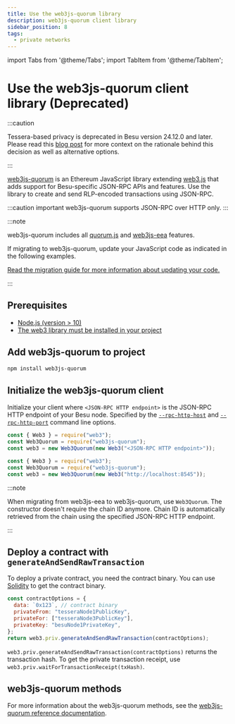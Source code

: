 ```yaml
---
title: Use the web3js-quorum library
description: web3js-quorum client library
sidebar_position: 8
tags:
  - private networks
---
```


import Tabs from '@theme/Tabs';
import TabItem from '@theme/TabItem';

# Use the web3js-quorum client library (Deprecated)

:::caution

Tessera-based privacy is deprecated in Besu version 24.12.0 and later. Please read this [blog post](https://www.lfdecentralizedtrust.org/blog/sunsetting-tessera-and-simplifying-hyperledger-besu) for more context on the rationale behind this decision as well as alternative options.

:::

[web3js-quorum](https://github.com/ConsenSys/web3js-quorum) is an Ethereum JavaScript library extending [web3.js](https://github.com/ethereum/web3.js/) that adds support for Besu-specific JSON-RPC APIs and features. Use the library to create and send RLP-encoded transactions using JSON-RPC.

:::caution important
web3js-quorum supports JSON-RPC over HTTP only.
:::

:::note

web3js-quorum includes all [quorum.js](https://github.com/ConsenSys/quorum.js) and [web3js-eea](https://github.com/ConsenSys/web3js-eea) features.

If migrating to web3js-quorum, update your JavaScript code as indicated in the following examples.

[Read the migration guide for more information about updating your code.](https://consensys.github.io/web3js-quorum/latest/tutorial-Migrate%20from%20web3js-eea.html)

:::

## Prerequisites

- [Node.js (version > 10)](https://nodejs.org/en/download/)
- [The web3 library must be installed in your project](https://github.com/ChainSafe/web3.js#installation)

## Add web3js-quorum to project

```bash
npm install web3js-quorum
```

## Initialize the web3js-quorum client

Initialize your client where `<JSON-RPC HTTP endpoint>` is the JSON-RPC HTTP endpoint of your
Besu node.
Specified by the [`--rpc-http-host`](../../../public-networks/reference/cli/options.md#rpc-http-host)
and [`--rpc-http-port`](../../../public-networks/reference/cli/options.md#rpc-http-port) command
line options.

<Tabs>

<TabItem value="Syntax" label="Syntax" default>

```js
const { Web3 } = require("web3");
const Web3Quorum = require("web3js-quorum");
const web3 = new Web3Quorum(new Web3("<JSON-RPC HTTP endpoint>"));
```

</TabItem>

<TabItem value="Example" label="Example">

```js
const { Web3 } = require("web3");
const Web3Quorum = require("web3js-quorum");
const web3 = new Web3Quorum(new Web3("http://localhost:8545"));
```

</TabItem>

</Tabs>

:::note

When migrating from web3js-eea to web3js-quorum, use `Web3Quorum`. The constructor doesn't require the chain ID anymore. Chain ID is automatically retrieved from the chain using the specified JSON-RPC HTTP endpoint.

:::

## Deploy a contract with `generateAndSendRawTransaction`

To deploy a private contract, you need the contract binary. You can use [Solidity](https://solidity.readthedocs.io/en/develop/using-the-compiler.html) to get the contract binary.

```js title="Deploying a contract with 'web3.priv.generateAndSendRawTransaction'"
const contractOptions = {
  data: `0x123`, // contract binary
  privateFrom: "tesseraNode1PublicKey",
  privateFor: ["tesseraNode3PublicKey"],
  privateKey: "besuNode1PrivateKey",
};
return web3.priv.generateAndSendRawTransaction(contractOptions);
```

`web3.priv.generateAndSendRawTransaction(contractOptions)` returns the transaction hash. To get the private transaction receipt, use `web3.priv.waitForTransactionReceipt(txHash)`.

## web3js-quorum methods

For more information about the web3js-quorum methods, see the [web3js-quorum reference documentation](https://consensys.github.io/web3js-quorum/latest/index.html).
